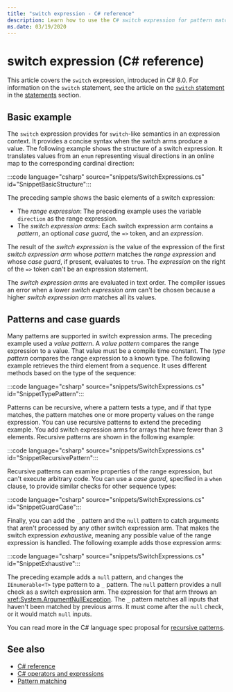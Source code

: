```yaml
---
title: "switch expression - C# reference"
description: Learn how to use the C# switch expression for pattern matching and other data introspection
ms.date: 03/19/2020
---
```

# switch expression (C# reference)

This article covers the `switch` expression, introduced in C# 8.0. For information on the `switch` statement, see the article on the [`switch` statement](../keywords/switch.md) in the [statements](../keywords/index.md) section.

## Basic example

The `switch` expression provides for `switch`-like semantics in an expression context. It provides a concise syntax when the switch arms produce a value. The following example shows the structure of a switch expression. It translates values from an `enum` representing visual directions in an online map to the corresponding cardinal direction:

:::code language="csharp" source="snippets/SwitchExpressions.cs" id="SnippetBasicStructure":::

The preceding sample shows the basic elements of a switch expression:

- The *range expression*: The preceding example uses the variable `direction` as the range expression.
- The *switch expression arms*: Each switch expression arm contains a *pattern*, an optional *case guard*, the `=>` token, and an *expression*.

The result of the *switch expression* is the value of the expression of the first *switch expression arm* whose *pattern* matches the *range expression* and whose *case guard*, if present, evaluates to `true`. The *expression* on the right of the `=>` token can't be an expression statement.

The *switch expression arms* are evaluated in text order. The compiler issues an error when a lower *switch expression arm* can't be chosen because a higher *switch expression arm* matches all its values.

## Patterns and case guards

Many patterns are supported in switch expression arms. The preceding example used a *value pattern*. A *value pattern* compares the range expression to a value. That value must be a compile time constant. The *type pattern* compares the range expression to a known type. The following example retrieves the third element from a sequence. It uses different methods based on the type of the sequence:

:::code language="csharp" source="snippets/SwitchExpressions.cs" id="SnippetTypePattern":::

Patterns can be recursive, where a pattern tests a type, and if that type matches, the pattern matches one or more property values on the range expression. You can use recursive patterns to extend the preceding example. You add switch expression arms for arrays that have fewer than 3 elements. Recursive patterns are shown in the following example:

:::code language="csharp" source="snippets/SwitchExpressions.cs" id="SnippetRecursivePattern":::

Recursive patterns can examine properties of the range expression, but can't execute arbitrary code. You can use a *case guard*, specified in a `when` clause, to provide similar checks for other sequence types:

:::code language="csharp" source="snippets/SwitchExpressions.cs" id="SnippetGuardCase":::

Finally, you can add the `_` pattern and the `null` pattern to catch arguments that aren't processed by any other switch expression arm. That makes the switch expression *exhaustive*, meaning any possible value of the range expression is handled. The following example adds those expression arms:

:::code language="csharp" source="snippets/SwitchExpressions.cs" id="SnippetExhaustive":::

The preceding example adds a `null` pattern, and changes the `IEnumerable<T>` type pattern to a `_` pattern. The `null` pattern provides a null check as a switch expression arm. The expression for that arm throws an <xref:System.ArgumentNullException>. The `_` pattern matches all inputs that haven't been matched by previous arms. It must come after the `null` check, or it would match `null` inputs.

You can read more in the C# language spec proposal for [recursive patterns](~/_csharplang/proposals/csharp-8.0/patterns.md#switch-expression).

## See also

- [C# reference](../index.md)
- [C# operators and expressions](index.md)
- [Pattern matching](../../pattern-matching.md)
